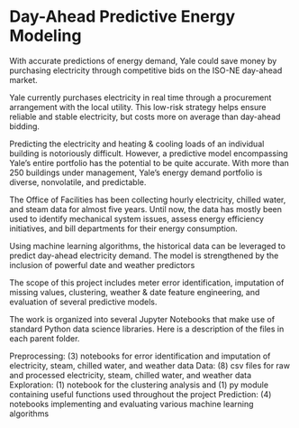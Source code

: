 # Day-Ahead Predictive Energy Modeling

With accurate predictions of energy demand, Yale could save money by purchasing electricity through competitive bids on the ISO-NE day-ahead market.

Yale currently purchases electricity in real time through a procurement arrangement with the local utility. This low-risk strategy helps ensure reliable and stable electricity, but costs more on average than day-ahead bidding.

Predicting the electricity and heating & cooling loads of an individual building is notoriously difficult. However, a predictive model encompassing Yale’s entire portfolio has the potential to be quite accurate. With more than 250 buildings under management, Yale’s energy demand portfolio is diverse, nonvolatile, and predictable.

The Office of Facilities has been collecting hourly electricity, chilled water, and steam data for almost five years. Until now, the data has mostly been used to identify mechanical system issues, assess energy efficiency initiatives, and bill departments for their energy consumption.

Using machine learning algorithms, the historical data can be leveraged to predict day-ahead electricity demand. The model is strengthened by the inclusion of powerful date and weather predictors

The scope of this project includes meter error identification, imputation of missing values, clustering, weather & date feature engineering, and evaluation of several predictive models.

The work is organized into several Jupyter Notebooks that make use of standard Python data science libraries. Here is a description of the files in each parent folder.

Preprocessing: (3) notebooks for error identification and imputation of electricity, steam, chilled water, and weather data
Data: (8) csv files for raw and processed electricity, steam, chilled water, and weather data
Exploration: (1) notebook for the clustering analysis and (1) py module containing useful functions used throughout the project
Prediction: (4) notebooks implementing and evaluating various machine learning algorithms
